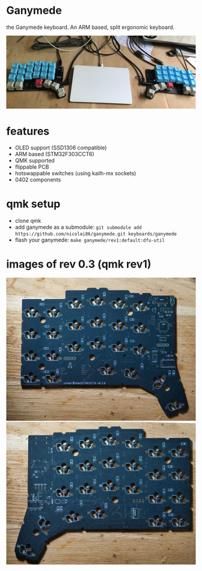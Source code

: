 # Ganymede
the Ganymede keyboard. An ARM based, split ergonomic keyboard.

![current revision](./ganymede-v0.3.jpg)

# features 

- OLED support (SSD1306 compatible)
- ARM based (STM32F303CCT6)
- QMK supported
- flippable PCB
- hotswappable switches (using kailh-mx sockets)
- 0402 components

# qmk setup

- clone qmk
- add ganymede as a submodule: `git submodule add https://github.com/nicolai86/ganymede.git keyboards/ganymede`
- flash your ganymede: `make ganymede/rev1:default:dfu-util`

# images of rev 0.3 (qmk rev1)

![left side](./ganymede-v0.3-left-side.jpg)
![right side](./ganymede-v0.3-right-side.jpg)
